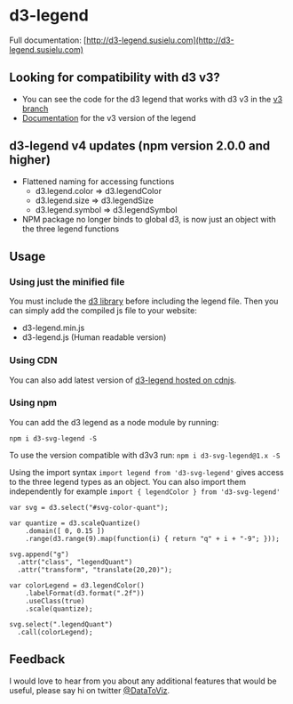 # d3-legend

Full documentation: [http://d3-legend.susielu.com](http://d3-legend.susielu.com)

## Looking for compatibility with d3 v3?
- You can see the code for the d3 legend that works with d3 v3 in the [v3 branch](https://github.com/susielu/d3-legend/tree/v3)
- [Documentation](http://d3-legend-v3.susielu.com) for the v3 version of the legend

## d3-legend v4 updates (npm version 2.0.0 and higher)
- Flattened naming for accessing functions
    - d3.legend.color => d3.legendColor
    - d3.legend.size => d3.legendSize
    - d3.legend.symbol => d3.legendSymbol
- NPM package no longer binds to global d3, is now just an object with the three legend functions

## Usage

### Using just the minified file

You must include the [d3 library](http://d3js.org/) before including the legend file. Then you can simply add the compiled js file to your website:

- d3-legend.min.js
- d3-legend.js (Human readable version)

### Using CDN

You can also add latest version of [d3-legend hosted on cdnjs](https://cdnjs.com/libraries/d3-legend).

### Using npm

You can add the d3 legend as a node module by running:

`npm i d3-svg-legend -S`

To use the version compatible with d3v3 run:
`npm i d3-svg-legend@1.x -S`

Using the import syntax `import legend from 'd3-svg-legend'` gives access to the three legend types as an object. You can also import them independently for example `import { legendColor } from 'd3-svg-legend'`

```
var svg = d3.select("#svg-color-quant");

var quantize = d3.scaleQuantize()
    .domain([ 0, 0.15 ])
    .range(d3.range(9).map(function(i) { return "q" + i + "-9"; }));

svg.append("g")
  .attr("class", "legendQuant")
  .attr("transform", "translate(20,20)");

var colorLegend = d3.legendColor()
    .labelFormat(d3.format(".2f"))
    .useClass(true)
    .scale(quantize);

svg.select(".legendQuant")
  .call(colorLegend);

```

## Feedback
I would love to hear from you about any additional features that would be useful, please say hi on twitter [@DataToViz](https://www.twitter.com/DataToViz).
